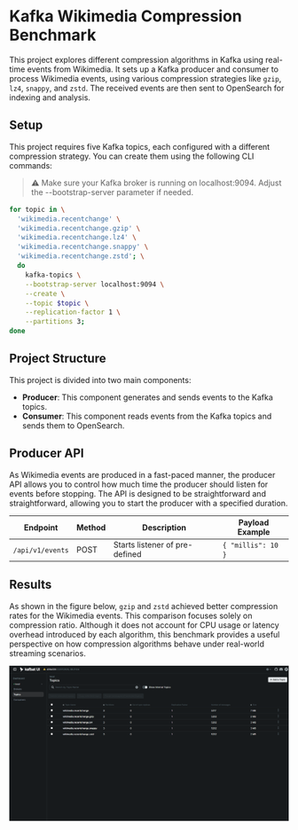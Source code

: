 # Kafka Wikimedia Compression Benchmark

This project explores different compression algorithms in Kafka using real-time events from Wikimedia. It sets up a Kafka producer and consumer to process Wikimedia events, using various compression strategies like `gzip`, `lz4`, `snappy`, and `zstd`. The received events are then sent to OpenSearch for indexing and analysis.

## Setup

This project requires five Kafka topics, each configured with a different compression strategy. You can create them
using the following CLI commands:

> ⚠️ Make sure your Kafka broker is running on localhost:9094. Adjust the --bootstrap-server parameter if needed.

```bash
for topic in \
  'wikimedia.recentchange' \
  'wikimedia.recentchange.gzip' \
  'wikimedia.recentchange.lz4' \
  'wikimedia.recentchange.snappy' \
  'wikimedia.recentchange.zstd'; \
  do
    kafka-topics \
    --bootstrap-server localhost:9094 \
    --create \
    --topic $topic \
    --replication-factor 1 \
    --partitions 3;
done
```

## Project Structure

This project is divided into two main components:

- **Producer**: This component generates and sends events to the Kafka topics.
- **Consumer**: This component reads events from the Kafka topics and sends them to OpenSearch.

## Producer API

As Wikimedia events are produced in a fast-paced manner, the producer API allows you to control how much time the producer
should listen for events before stopping. The API is designed to be straightforward and straightforward, allowing you to start the producer with a specified duration.

| Endpoint         | Method | Description                    | Payload Example    |
|------------------|--------|--------------------------------|--------------------|
| `/api/v1/events` | POST   | Starts listener of pre-defined | `{ "millis": 10 }` |

## Results

As shown in the figure below, `gzip` and `zstd` achieved better compression rates for the Wikimedia events. This
comparison focuses solely on compression ratio. Although it does not account for CPU usage or latency overhead
introduced by each algorithm, this benchmark provides a useful perspective on how compression algorithms behave under
real-world streaming scenarios.

<img src="assets/result.png">